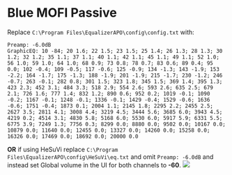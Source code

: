 # Blue MOFI Passive
Replace `C:\Program Files\EqualizerAPO\config\config.txt` with:
```
Preamp: -6.0dB
GraphicEQ: 10 -84; 20 1.6; 22 1.5; 23 1.5; 25 1.4; 26 1.3; 28 1.3; 30 1.2; 32 1.2; 35 1.1; 37 1.1; 40 1.1; 42 1.1; 45 1.1; 49 1.1; 52 1.0; 56 1.0; 59 1.0; 64 1.0; 68 0.9; 73 0.8; 78 0.7; 83 0.6; 89 0.4; 95 0.0; 102 -0.4; 109 -0.5; 117 -0.6; 125 -0.9; 134 -1.3; 143 -1.9; 153 -2.2; 164 -1.7; 175 -1.3; 188 -1.9; 201 -1.9; 215 -1.7; 230 -1.2; 246 -0.7; 263 -0.1; 282 0.8; 301 1.5; 323 1.8; 345 1.5; 369 1.4; 395 1.3; 423 2.3; 452 3.1; 484 3.3; 518 2.9; 554 2.6; 593 2.6; 635 2.5; 679 2.1; 726 1.6; 777 1.4; 832 1.2; 890 0.6; 952 0.2; 1019 -0.1; 1090 -0.2; 1167 -0.1; 1248 -0.1; 1336 -0.1; 1429 -0.4; 1529 -0.6; 1636 -0.6; 1751 -0.4; 1873 0.1; 2004 1.1; 2145 1.8; 2295 2.2; 2455 2.5; 2627 3.5; 2811 4.1; 3008 4.4; 3219 4.5; 3444 5.6; 3685 6.0; 3943 4.5; 4219 0.2; 4514 3.1; 4830 5.8; 5168 6.0; 5530 6.0; 5917 5.9; 6331 5.5; 6775 3.9; 7249 1.3; 7756 0.3; 8299 0.0; 8880 0.0; 9502 0.0; 10167 0.0; 10879 0.0; 11640 0.0; 12455 0.0; 13327 0.0; 14260 0.0; 15258 0.0; 16326 0.0; 17469 0.0; 18692 0.0; 20000 0.0
```
**OR** if using HeSuVi replace `C:\Program Files\EqualizerAPO\config\HeSuVi\eq.txt` and omit `Preamp: -6.0dB` and instead set Global volume in the UI for both channels to **-60**.
![](https://raw.githubusercontent.com/jaakkopasanen/AutoEq/master/results/SBAF-Serious/innerfidelity/onear/Blue%20MOFI%20Passive/Blue%20MOFI%20Passive.png)